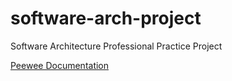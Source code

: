 # software-arch-project
Software Architecture Professional Practice Project

[Peewee Documentation](http://docs.peewee-orm.com/en/latest/)